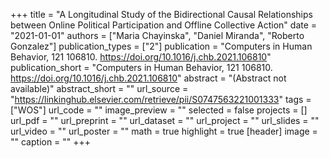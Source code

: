 +++
title = "A Longitudinal Study of the Bidirectional Causal Relationships between Online Political Participation and Offline Collective Action"
date = "2021-01-01"
authors = ["Maria Chayinska", "Daniel Miranda", "Roberto Gonzalez"]
publication_types = ["2"]
publication = "Computers in Human Behavior, 121 106810. https://doi.org/10.1016/j.chb.2021.106810"
publication_short = "Computers in Human Behavior, 121 106810. https://doi.org/10.1016/j.chb.2021.106810"
abstract = "(Abstract not available)"
abstract_short = ""
url_source = "https://linkinghub.elsevier.com/retrieve/pii/S0747563221001333"
tags = ["WOS"]
url_code = ""
image_preview = ""
selected = false
projects = []
url_pdf = ""
url_preprint = ""
url_dataset = ""
url_project = ""
url_slides = ""
url_video = ""
url_poster = ""
math = true
highlight = true
[header]
image = ""
caption = ""
+++
